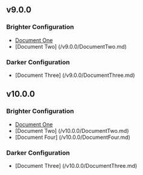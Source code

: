## v9.0.0

### Brighter Configuration

* [Document One](/v9.0.0/DocumentOne.md)
* [Document Two] (/v9.0.0/DocumentTwo.md)

### Darker Configuration
* [Document Three] (/v9.0.0/DocumentThree.md)

## v10.0.0

### Brighter Configuration

* [Document One](/v10.0.0/DocumentOne.md)
* [Document Two] (/v10.0.0/DocumentTwo.md)
* [Document Four] (/v10.0.0/DocumentFour.md)

### Darker Configuration

* [Document Three] (/v10.0.0/DocumentThree.md)


